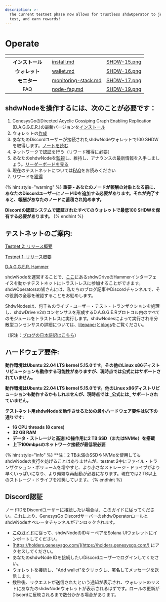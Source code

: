 ```yaml
---
description: >-
  The current testnet phase now allows for trustless shdwOperator to join, help
  test, and earn rewards!
---
```


# Operate

<table data-view="cards"><thead><tr><th></th><th align="center"></th><th align="center"></th><th data-hidden data-card-target data-type="content-ref"></th><th data-hidden data-card-cover data-type="files"></th></tr></thead><tbody><tr><td></td><td align="center"><strong>インストール</strong></td><td align="center"></td><td><a href="install.md">install.md</a></td><td><a href="../.gitbook/assets/SHDW-15.png">SHDW-15.png</a></td></tr><tr><td></td><td align="center"><strong>ウォレット</strong></td><td align="center"></td><td><a href="wallet.md">wallet.md</a></td><td><a href="../.gitbook/assets/SHDW-16.png">SHDW-16.png</a></td></tr><tr><td></td><td align="center"><strong>モニター</strong></td><td align="center"></td><td><a href="monitoring-stack.md">monitoring-stack.md</a></td><td><a href="../.gitbook/assets/SHDW-17.png">SHDW-17.png</a></td></tr><tr><td></td><td align="center">FAQ</td><td align="center"></td><td><a href="node-faq.md">node-faq.md</a></td><td><a href="../.gitbook/assets/SHDW-19.png">SHDW-19.png</a></td></tr></tbody></table>

## shdwNodeを操作するには、次のことが必要です：

1. GenesysGoのDirected Acyclic Gossiping Graph Enabling Replication (D.A.G.G.E.R.)の最新バージョンを[インストール](https://docs.shdwdrive.com/operate/install) 
2. ウォレットの[作成](https://docs.shdwdrive.com/operate/wallet)
3. あなたのDiscordユーザーが接続されたshdwNodeウォレットで100 SHDWを取得します。[ノートを読む](https://docs.shdwdrive.com/operate/node-faq#q-how-are-earnings-paid-out-and-how-do-i-claim-my-shdwoperator-earnings)
4. ネットワークで[認証](https://docs.shdwdrive.com/operate#discord-verification)を行う（リワード獲得に必要）
5. あなたのshdwNodeを[監視](https://docs.shdwdrive.com/operate/monitoring-stack.md)し、維持し、アナウンスの最新情報を入手しましょう。[リーダーボードを見る](https://testnet.shdwdrive.com/status-dashboard)
6. 現在のテストネットについては[FAQ](node-faq.md#testnet-2)をお読みください
7. リワードを[獲得](https://testnet.shdwdrive.com/operator-rewards)

{% hint style="warning" %}
**重要 - あなたのノードが報酬の対象となる前に、あなたのDiscordユーザーにノードIDを追加する必要があります。それが完了すると、報酬があなたのノードに蓄積され始めます。**

**Discordの認証システムで認証されたすべてのウォレットで最低100 SHDWを保有する必要があります。**
{% endhint %}

## テストネットのご案内:

[Testnet 2: リリース概要](https://www.shdwdrive.com/blog/shdwdrive-v2-incentivized-testnet)

[Testnet 1: リリース概要](https://www.shdwdrive.com/blog/dagger-testnet-release)

[D.A.G.G.E.R. Hammer](https://dagger-hammer.shdwdrive.com/)

shdwNodeを運営することで、[ここ](https://dagger-hammer.shdwdrive.com/)にあるshdwDriveのHammerインターフェイスを動かすテストネットにトラストレスに参加することができます。shdwOperatorsの皆さんには、私たちのブログ記事やDiscordチャンネルで、その役割の全容を確認することをお勧めします。

ShdwNodesは、何千ものライブ・ユーザー・テスト・トランザクションを処理し、shdwDrive v2のコンセンサスを形成するD.A.G.G.E.Rプロトコル内のすべてのモジュールをトラストレスに実行します。shdwNodesによって実行される分散型コンセンサスの詳細については、[litepaper](https://github.com/GenesysGo/dagger-litepaper/blob/main/DAGGER-Litepaper.pdf)と[blogs](https://www.shdwdrive.com/blog)をご覧ください。

（訳注：[ブログの日本語訳はこちら](https://note.com/raa_solana/)）

## ハードウェア要件:
**動作環境はUbuntu 22.04 LTS kernel 5.15.0です。その他のLinux x86ディストリビューションも動作する可能性がありますが、現時点では公式にはサポートされていません。**

**動作環境はUbuntu 22.04 LTS kernel 5.15.0です。他のLinux x86ディストリビューションも動作するかもしれませんが、現時点では \_公式には\_ サポートされていません。**

**テストネット用shdwNodeを動作させるための最小ハードウェア要件は以下の通りです:**

* **16 CPU threads (8 cores)**
* **32 GB RAM**
* **データ・ストレージと高速I/O操作用に2 TB SSD（またはNVMe）を搭載**
* **上下100mbpsのネットワーク接続が最低限必要**

{% hint style="info" %}
\*\*注：2 TB未満のSSDやNVMeを使用してもshdwNodeの実行を妨げることはありませんが、testnet 2中にファイル・トランザクション・ボリュームを増やすと、より小さなストレージ・ドライブがより早くいっぱいになり、より頻繁な再起動が必要になります。現在では2 TB以上のストレージ・ドライブを推奨しています。
{% endhint %}

## Discord認証 

ノードIDをDiscordユーザーに接続したい場合は、このガイドに従ってください。これにより、GenesysGo DiscordサーバーのshdwOperatorロールとshdwNodeオペレータチャンネルがアンロックされます。

* [このガイド](https://docs.shdwdrive.com/operate/wallet#importing-usdshdw-accounts-into-solana-wallets)に従って、shdwNodeのIDキーペアをSolana UIウォレットにインポートしてください。
* [https://holders.genesysgo.com/](https://holders.genesysgo.com/) にアクセスしてください。
* あなたのshdwNode IDを接続したいDiscordユーザーでログインしてください。
* ウォレットを接続し、"Add wallet"をクリックし、署名してメッセージを送信します。
* 数秒後、リクエストが送信されたという通知が表示され、ウォレットのリストにあなたのshdwNodeウォレットが表示されるはずです。ロールの更新がDiscordに反映されるまで数分かかる場合があります。
